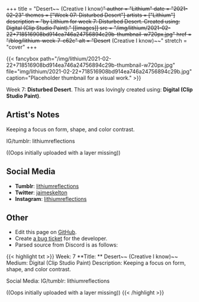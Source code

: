 +++
title =       "Desert~~ (Creative I know)~~"
author =      "Lithium"
date =        "2021-02-23"
themes =      ["Week 07: Disturbed Desert"]
artists =     ["Lithium"]
description = "by Lithium for week 7: Disturbed Desert. Created using: Digital (Clip Studio Paint)."
[[images]]
              src = "/img/lithium/2021-02-22+718516908bd914ea746a24756894c29b-thumbnail-w720px.jpg"
              href = "/blog/lithium-week-7-c62c"
              alt = "Desert~~ (Creative I know)~~"
              stretch = "cover"
+++


{{< fancybox path="/img/lithium/2021-02-22+718516908bd914ea746a24756894c29b-thumbnail-w720px.jpg" file="img/lithium/2021-02-22+718516908bd914ea746a24756894c29b.jpg" caption="Placeholder thumbnail for a visual work." >}}


Week 7: **Disturbed Desert**. This art was lovingly created using: **Digital (Clip Studio Paint)**.

## Artist's Notes

Keeping a focus on form, shape, and color contrast.

IG/tumblr: lithiumreflections

((Oops initially uploaded with a layer missing))

## Social Media

- **Tumblr**: <a href='https://lithiumreflections.tumblr.com' target='_blank'>lithiumreflections</a>
- **Twitter**: <a href='https://twitter.com/jaimeskelton' target='_blank'>jaimeskelton</a>
- **Instagram**: <a href='https://instagram.com/lithiumreflections' target='_blank'>lithiumreflections</a>

## Other

- Edit this page on [GitHub](https://github.com/teaminkling/web-refresh/edit/main/content/blog/lithium-week-7-c62c.md).
- Create [a bug ticket](https://github.com/teaminkling/web-refresh/issues/new?assignees=&labels=bug&template=problem-report.md&title=) for the developer.
- Parsed source from Discord is as follows:

{{< highlight txt >}}
Week: 7
**Title:  ** Desert~~ (Creative I know)~~
Medium: Digital (Clip Studio Paint)
Description: Keeping a focus on form, shape, and color contrast.

Social Media: IG/tumblr: lithiumreflections

((Oops initially uploaded with a layer missing))
{{< /highlight >}}